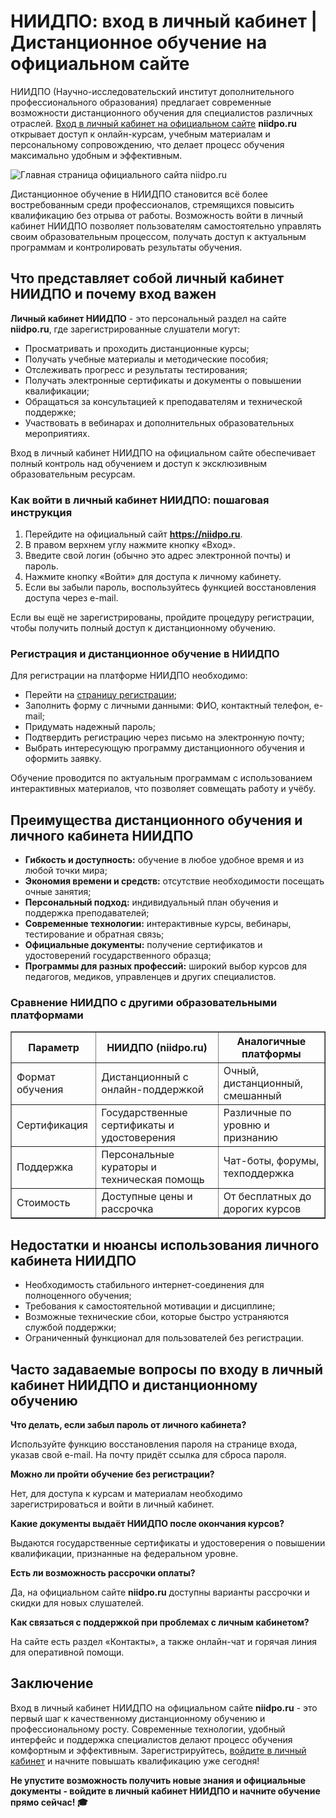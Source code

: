 <h1>НИИДПО: вход в личный кабинет | Дистанционное обучение на официальном сайте</h1> <p>НИИДПО (Научно-исследовательский институт дополнительного профессионального образования) предлагает современные возможности дистанционного обучения для специалистов различных отраслей. <a href="https://go.avnxt.site/77894938d7168000?erid=LdtCKE5Jt&m=1">Вход в личный кабинет на официальном сайте</a> <b>niidpo.ru</b> открывает доступ к онлайн-курсам, учебным материалам и персональному сопровождению, что делает процесс обучения максимально удобным и эффективным.</p> <p></p><img src="https://github.com/user-attachments/assets/fabae25e-f1c0-4df1-8e26-a9335cb4deb9" alt="Главная страница официального сайта niidpo.ru" /> <p>Дистанционное обучение в НИИДПО становится всё более востребованным среди профессионалов, стремящихся повысить квалификацию без отрыва от работы. Возможность войти в личный кабинет НИИДПО позволяет пользователям самостоятельно управлять своим образовательным процессом, получать доступ к актуальным программам и контролировать результаты обучения.</p> <h2>Что представляет собой личный кабинет НИИДПО и почему вход важен</h2> <p><b>Личный кабинет НИИДПО</b> - это персональный раздел на сайте <b>niidpo.ru</b>, где зарегистрированные слушатели могут:</p> <ul> <li>Просматривать и проходить дистанционные курсы;</li> <li>Получать учебные материалы и методические пособия;</li> <li>Отслеживать прогресс и результаты тестирования;</li> <li>Получать электронные сертификаты и документы о повышении квалификации;</li> <li>Обращаться за консультацией к преподавателям и технической поддержке;</li> <li>Участвовать в вебинарах и дополнительных образовательных мероприятиях.</li> </ul> <p>Вход в личный кабинет НИИДПО на официальном сайте обеспечивает полный контроль над обучением и доступ к эксклюзивным образовательным ресурсам.</p> <h3>Как войти в личный кабинет НИИДПО: пошаговая инструкция</h3> <ol> <li>Перейдите на официальный сайт <b><a href="https://go.avnxt.site/77894938d7168000?erid=LdtCKE5Jt&m=1">https://niidpo.ru</a></b>.</li> <li>В правом верхнем углу нажмите кнопку «Вход».</li> <li>Введите свой логин (обычно это адрес электронной почты) и пароль.</li> <li>Нажмите кнопку «Войти» для доступа к личному кабинету.</li> <li>Если вы забыли пароль, воспользуйтесь функцией восстановления доступа через e-mail.</li> </ol> <p>Если вы ещё не зарегистрированы, пройдите процедуру регистрации, чтобы получить полный доступ к дистанционному обучению.</p> <h3>Регистрация и дистанционное обучение в НИИДПО</h3> <p>Для регистрации на платформе НИИДПО необходимо:</p> <ul> <li>Перейти на <a href="https://go.avnxt.site/77894938d7168000?erid=LdtCKE5Jt&m=1">страницу регистрации</a>;</li> <li>Заполнить форму с личными данными: ФИО, контактный телефон, e-mail;</li> <li>Придумать надежный пароль;</li> <li>Подтвердить регистрацию через письмо на электронную почту;</li> <li>Выбрать интересующую программу дистанционного обучения и оформить заявку.</li> </ul> <p>Обучение проводится по актуальным программам с использованием интерактивных материалов, что позволяет совмещать работу и учёбу.</p> <h2>Преимущества дистанционного обучения и личного кабинета НИИДПО</h2> <ul> <li><b>Гибкость и доступность:</b> обучение в любое удобное время и из любой точки мира;</li> <li><b>Экономия времени и средств:</b> отсутствие необходимости посещать очные занятия;</li> <li><b>Персональный подход:</b> индивидуальный план обучения и поддержка преподавателей;</li> <li><b>Современные технологии:</b> интерактивные курсы, вебинары, тестирование и обратная связь;</li> <li><b>Официальные документы:</b> получение сертификатов и удостоверений государственного образца;</li> <li><b>Программы для разных профессий:</b> широкий выбор курсов для педагогов, медиков, управленцев и других специалистов.</li> </ul> <h3>Сравнение НИИДПО с другими образовательными платформами</h3> <table border="1" cellpadding="5" cellspacing="0"> <tr> <th>Параметр</th> <th>НИИДПО (niidpo.ru)</th> <th>Аналогичные платформы</th> </tr> <tr> <td>Формат обучения</td> <td>Дистанционный с онлайн-поддержкой</td> <td>Очный, дистанционный, смешанный</td> </tr> <tr> <td>Сертификация</td> <td>Государственные сертификаты и удостоверения</td> <td>Различные по уровню и признанию</td> </tr> <tr> <td>Поддержка</td> <td>Персональные кураторы и техническая помощь</td> <td>Чат-боты, форумы, техподдержка</td> </tr> <tr> <td>Стоимость</td> <td>Доступные цены и рассрочка</td> <td>От бесплатных до дорогих курсов</td> </tr> </table> <h2>Недостатки и нюансы использования личного кабинета НИИДПО</h2> <ul> <li>Необходимость стабильного интернет-соединения для полноценного обучения;</li> <li>Требования к самостоятельной мотивации и дисциплине;</li> <li>Возможные технические сбои, которые быстро устраняются службой поддержки;</li> <li>Ограниченный функционал для пользователей без регистрации.</li> </ul> <h2>Часто задаваемые вопросы по входу в личный кабинет НИИДПО и дистанционному обучению</h2>
<b>Что делать, если забыл пароль от личного кабинета?</b>

<p>Используйте функцию восстановления пароля на странице входа, указав свой e-mail. На почту придёт ссылка для сброса пароля.</p>
<b>Можно ли пройти обучение без регистрации?</b>

<p>Нет, для доступа к курсам и материалам необходимо зарегистрироваться и войти в личный кабинет.</p>
<b>Какие документы выдаёт НИИДПО после окончания курсов?</b>

<p>Выдаются государственные сертификаты и удостоверения о повышении квалификации, признанные на федеральном уровне.</p>
<b>Есть ли возможность рассрочки оплаты?</b>

<p>Да, на официальном сайте <b>niidpo.ru</b> доступны варианты рассрочки и скидки для новых слушателей.</p>
<b>Как связаться с поддержкой при проблемах с личным кабинетом?</b>

<p>На сайте есть раздел «Контакты», а также онлайн-чат и горячая линия для оперативной помощи.</p> <h2>Заключение</h2> <p>Вход в личный кабинет НИИДПО на официальном сайте <b>niidpo.ru</b> - это первый шаг к качественному дистанционному обучению и профессиональному росту. Современные технологии, удобный интерфейс и поддержка специалистов делают процесс обучения комфортным и эффективным. Зарегистрируйтесь, <a href="https://go.avnxt.site/77894938d7168000?erid=LdtCKE5Jt&m=1">войдите в личный кабинет</a> и начните повышать квалификацию уже сегодня!</p> <p><b>Не упустите возможность получить новые знания и официальные документы - войдите в личный кабинет НИИДПО и начните обучение прямо сейчас! 🎓</b></p>
